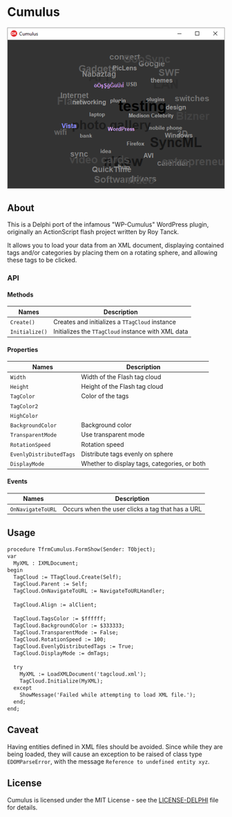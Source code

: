 # Cumulus

![Main](screenshots/main.png)

## About

This is a Delphi port of the infamous "WP-Cumulus" WordPress plugin, originally an ActionScript flash project written by Roy Tanck.

It allows you to load your data from an XML document, displaying contained tags and/or categories by placing them on a rotating sphere, and allowing these tags to be clicked.


### API

#### Methods

| Names | Description
| --- | ---
| `Create()` | Creates and initializes a `TTagCloud` instance
| `Initialize()` | Initializes the `TTagCloud` instance with XML data

#### Properties

| Names | Description
| --- | ---
| `Width` | Width of the Flash tag cloud
| `Height` | Height of the Flash tag cloud
| `TagColor` | Color of the tags
| `TagColor2` |
| `HighColor` |
| `BackgroundColor` | Background color
| `TransparentMode` | Use transparent mode
| `RotationSpeed` | Rotation speed
| `EvenlyDistributedTags` | Distribute tags evenly on sphere
| `DisplayMode` | Whether to display tags, categories, or both

#### Events

| Names | Description
| --- | ---
| `OnNavigateToURL` | Occurs when the user clicks a tag that has a URL


## Usage

```delphi
procedure TfrmCumulus.FormShow(Sender: TObject);
var
  MyXML : IXMLDocument;
begin
  TagCloud := TTagCloud.Create(Self);
  TagCloud.Parent := Self;
  TagCloud.OnNavigateToURL := NavigateToURLHandler;

  TagCloud.Align := alClient;

  TagCloud.TagsColor := $ffffff;
  TagCloud.BackgroundColor := $333333;
  TagCloud.TransparentMode := False;
  TagCloud.RotationSpeed := 100;
  TagCloud.EvenlyDistributedTags := True;
  TagCloud.DisplayMode := dmTags;

  try
    MyXML := LoadXMLDocument('tagcloud.xml');
    TagCloud.Initialize(MyXML);
  except
    ShowMessage('Failed while attempting to load XML file.');
  end;
end;
```

## Caveat

Having entities defined in XML files should be avoided. Since while they are being loaded, they will cause an exception to be raised of class type `EDOMParseError`, with the message `Reference to undefined entity xyz`.


## License

Cumulus is licensed under the MIT License - see the [LICENSE-DELPHI](LICENSE-DELPHI.md) file for details.

